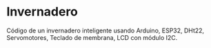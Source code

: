 # Invernadero
Código de un invernadero inteligente usando Arduino, ESP32, DHt22, Servomotores, Teclado de membrana, LCD con módulo I2C. 
